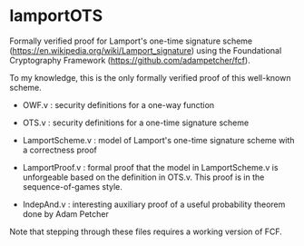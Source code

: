 # lamportOTS
Formally verified proof for Lamport's one-time signature scheme (https://en.wikipedia.org/wiki/Lamport_signature) using the Foundational Cryptography Framework (https://github.com/adampetcher/fcf). 

To my knowledge, this is the only formally verified proof of this well-known scheme. 

- OWF.v : security definitions for a one-way function

- OTS.v : security definitions for a one-time signature scheme

- LamportScheme.v : model of Lamport's one-time signature scheme with a correctness proof

- LamportProof.v : formal proof that the model in LamportScheme.v is unforgeable based on the definition in OTS.v. This proof is in the sequence-of-games style. 

- IndepAnd.v : interesting auxiliary proof of a useful probability theorem done by Adam Petcher 


Note that stepping through these files requires a working version of FCF. 
